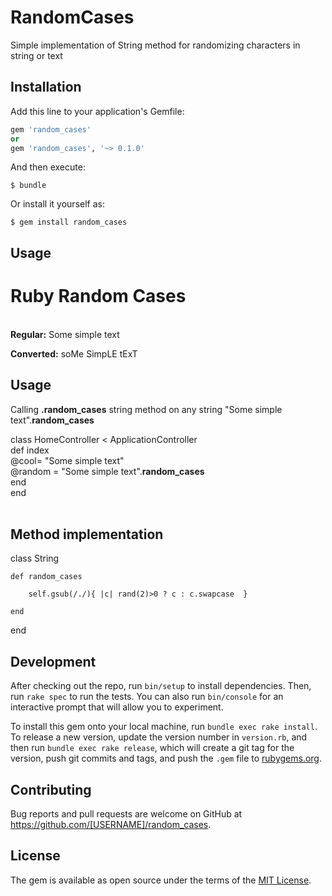 # RandomCases

Simple implementation of String method for randomizing characters in string or text

## Installation

Add this line to your application's Gemfile:

```ruby
gem 'random_cases'
or
gem 'random_cases', '~> 0.1.0'
```

And then execute:

    $ bundle

Or install it yourself as:

    $ gem install random_cases

## Usage

<h1>Ruby Random Cases</h1>
<br/>
<b>Regular:</b> Some simple text

<b>Converted:</b> soMe SimpLE tExT
<h2>Usage</h2>
Calling <b>.random_cases</b> string method on any string
"Some simple text".<b>random_cases</b>

class HomeController < ApplicationController<br/>
  def index<br/>
  	@cool= "Some simple text"<br/>
  	@random = "Some simple text".<b>random_cases</b><br/>
  end<br/>
end<br/>
<br/>

<h2>Method implementation</h2>

class String

	def random_cases

		self.gsub(/./){	|c| rand(2)>0 ? c : c.swapcase 	} 
		
	end 

end

## Development

After checking out the repo, run `bin/setup` to install dependencies. Then, run `rake spec` to run the tests. You can also run `bin/console` for an interactive prompt that will allow you to experiment.

To install this gem onto your local machine, run `bundle exec rake install`. To release a new version, update the version number in `version.rb`, and then run `bundle exec rake release`, which will create a git tag for the version, push git commits and tags, and push the `.gem` file to [rubygems.org](https://rubygems.org).

## Contributing

Bug reports and pull requests are welcome on GitHub at https://github.com/[USERNAME]/random_cases.


## License

The gem is available as open source under the terms of the [MIT License](http://opensource.org/licenses/MIT).

